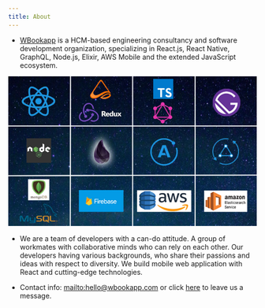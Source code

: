 ```yaml
---
title: About
---
```


- [WBookapp](/) is a HCM-based engineering consultancy and software development organization, specializing in React.js, React Native, GraphQL, Node.js, Elixir, AWS Mobile and the extended JavaScript ecosystem.

![wba_about](./wba_3.jpg)

- We are a team of developers with a can-do attitude. A group of workmates with collaborative minds who can rely on each other. Our developers having various backgrounds, who share their passions and ideas with respect to diversity. We build mobile web application with React and cutting-edge technologies.

- Contact info: <mailto:hello@wbookapp.com> or click [here](/contact) to leave us a message.
